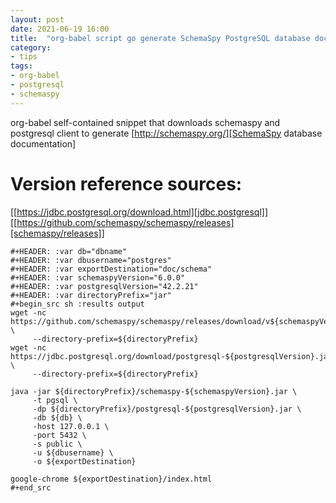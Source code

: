 ```yaml
---
layout: post
date: 2021-06-19 16:00
title:  "org-babel script go generate SchemaSpy PostgreSQL database documentation"
category:
- tips
tags:
- org-babel
- postgresql
- schemaspy
---
```


org-babel self-contained snippet that downloads schemaspy and postgresql client to generate [http://schemaspy.org/][SchemaSpy database documentation]

# Version reference sources:
[[https://jdbc.postgresql.org/download.html][jdbc.postgresql]]
[[https://github.com/schemaspy/schemaspy/releases][schemaspy/releases]]

```
#+HEADER: :var db="dbname"
#+HEADER: :var dbusername="postgres"
#+HEADER: :var exportDestination="doc/schema"
#+HEADER: :var schemaspyVersion="6.0.0"
#+HEADER: :var postgresqlVersion="42.2.21"
#+HEADER: :var directoryPrefix="jar"
#+begin_src sh :results output
wget -nc https://github.com/schemaspy/schemaspy/releases/download/v${schemaspyVersion}/schemaspy-${schemaspyVersion}.jar \
     --directory-prefix=${directoryPrefix}
wget -nc https://jdbc.postgresql.org/download/postgresql-${postgresqlVersion}.jar \
     --directory-prefix=${directoryPrefix}

java -jar ${directoryPrefix}/schemaspy-${schemaspyVersion}.jar \
     -t pgsql \
     -dp ${directoryPrefix}/postgresql-${postgresqlVersion}.jar \
     -db ${db} \
     -host 127.0.0.1 \
     -port 5432 \
     -s public \
     -u ${dbusername} \
     -o ${exportDestination}

google-chrome ${exportDestination}/index.html
#+end_src
```
